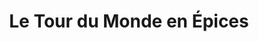 ---
title: "Le Tour du Monde en Épices"
url: /saint-martin-du-tartre/le-tour-du-monde-en-epices/
shop: Feinkost
---